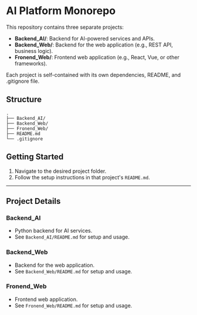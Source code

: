# AI Platform Monorepo

This repository contains three separate projects:

- **Backend_AI/**: Backend for AI-powered services and APIs.
- **Backend_Web/**: Backend for the web application (e.g., REST API, business logic).
- **Fronend_Web/**: Frontend web application (e.g., React, Vue, or other frameworks).

Each project is self-contained with its own dependencies, README, and .gitignore file.

## Structure

```
.
├── Backend_AI/
├── Backend_Web/
├── Fronend_Web/
├── README.md
└── .gitignore
```

## Getting Started

1. Navigate to the desired project folder.
2. Follow the setup instructions in that project's `README.md`.

---

## Project Details

### Backend_AI
- Python backend for AI services.
- See `Backend_AI/README.md` for setup and usage.

### Backend_Web
- Backend for the web application.
- See `Backend_Web/README.md` for setup and usage.

### Fronend_Web
- Frontend web application.
- See `Fronend_Web/README.md` for setup and usage.
